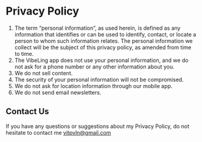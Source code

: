 # Privacy Policy

1. The term “personal information”, as used herein, is defined as any information that identifies or can be used to identify, contact, or locate a person to whom such information relates. The personal information we collect will be the subject of this privacy policy, as amended from time to time.
1. The VibeLing app does not use your personal information, and we do not ask for a phone number or any other information about you.
1. We do not sell content.
1. The security of your personal information will not be compromised.
1. We do not ask for location information through our mobile app.
1. We do not send email newsletters.

## Contact Us

If you have any questions or suggestions about my Privacy Policy, do not hesitate to contact me vitpvln@gmail.com
